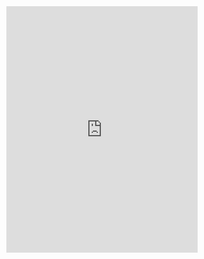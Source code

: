 <html>
    
 <iframe src='https://cdn.knightlab.com/libs/timeline3/latest/embed/index.html?source=1VJeeDgmzuP_y2TXgr79j8DImn0W8a964aUjsofMBn-U&font=Default&lang=en&initial_zoom=2&height=650' width='100%' height='650' webkitallowfullscreen mozallowfullscreen allowfullscreen frameborder='0'></iframe>



</html>

